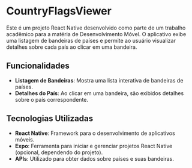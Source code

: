 # CountryFlagsViewer

Este é um projeto React Native desenvolvido como parte de um trabalho acadêmico para a matéria de Desenvolvimento Móvel. O aplicativo exibe uma listagem de bandeiras de países e permite ao usuário visualizar detalhes sobre cada país ao clicar em uma bandeira.

## Funcionalidades

- **Listagem de Bandeiras**: Mostra uma lista interativa de bandeiras de países.
- **Detalhes do País**: Ao clicar em uma bandeira, são exibidos detalhes sobre o país correspondente.

## Tecnologias Utilizadas

- **React Native**: Framework para o desenvolvimento de aplicativos móveis.
- **Expo**: Ferramenta para iniciar e gerenciar projetos React Native (opcional, dependendo do projeto).
- **APIs**: Utilizado para obter dados sobre países e suas bandeiras.
